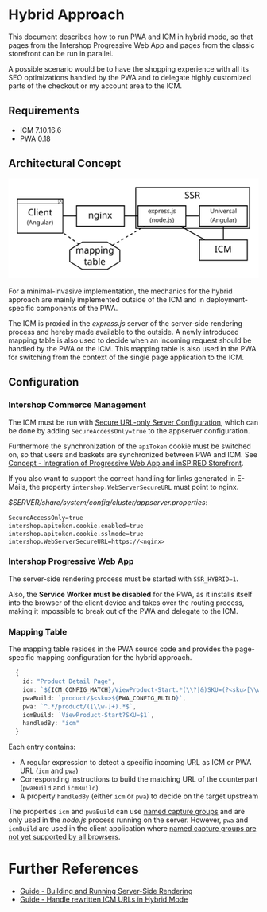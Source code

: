 <!--
kb_concepts
kb_pwa
kb_everyone
kb_sync_latest_only
-->
# Hybrid Approach

This document describes how to run PWA and ICM in hybrid mode, so that pages from the Intershop Progressive Web App and pages from the classic storefront can be run in parallel.

A possible scenario would be to have the shopping experience with all its SEO optimizations handled by the PWA and to delegate highly customized parts of the checkout or my account area to the ICM.
## Requirements

- ICM 7.10.16.6
- PWA 0.18

## Architectural Concept

![Hybrid Approach Architecture](hybrid-approach-architecture.svg)

For a minimal-invasive implementation, the mechanics for the hybrid approach are mainly implemented outside of the ICM and in deployment-specific components of the PWA.

The ICM is proxied in the *express.js* server of the server-side rendering process and hereby made available to the outside. A newly introduced mapping table is also used to decide when an incoming request should be handled by the PWA or the ICM. This mapping table is also used in the PWA for switching from the context of the single page application to the ICM.

## Configuration

### Intershop Commerce Management

The ICM must be run with [Secure URL-only Server Configuration](https://docs.intershop.com/icm/7.10/olh/oma/en/search.html?searchQuery=SecureAccessOnly), which can be done by adding `SecureAccessOnly=true` to the appserver configuration.

Furthermore the synchronization of the `apiToken` cookie must be switched on, so that users and baskets are synchronized between PWA and ICM. See [Concept - Integration of Progressive Web App and inSPIRED Storefront](https://support.intershop.com/kb/index.php/Display/2928F6).

If you also want to support the correct handling for links generated in E-Mails, the property `intershop.WebServerSecureURL` must point to nginx.

_\$SERVER/share/system/config/cluster/appserver.properties_:

```properties
SecureAccessOnly=true
intershop.apitoken.cookie.enabled=true
intershop.apitoken.cookie.sslmode=true
intershop.WebServerSecureURL=https://<nginx>
```

### Intershop Progressive Web App

The server-side rendering process must be started with `SSR_HYBRID=1`.

Also, the **Service Worker must be disabled** for the PWA, as it installs itself into the browser of the client device and takes over the routing process, making it impossible to break out of the PWA and delegate to the ICM.

### Mapping Table

The mapping table resides in the PWA source code and provides the page-specific mapping configuration for the hybrid approach.

```typescript
  {
    id: "Product Detail Page",
    icm: `${ICM_CONFIG_MATCH}/ViewProduct-Start.*(\\?|&)SKU=(?<sku>[\\w-]+).*$`,
    pwaBuild: `product/$<sku>${PWA_CONFIG_BUILD}`,
    pwa: `^.*/product/([\\w-]+).*$`,
    icmBuild: `ViewProduct-Start?SKU=$1`,
    handledBy: "icm"
  }
```

Each entry contains:

- A regular expression to detect a specific incoming URL as ICM or PWA URL (`icm` and `pwa`)
- Corresponding instructions to build the matching URL of the counterpart (`pwaBuild` and `icmBuild`)
- A property `handledBy` (either `icm` or `pwa`) to decide on the target upstream

The properties `icm` and `pwaBuild` can use [named capture groups](<https://2ality.com/2017/05/regexp-named-capture-groups.html#replace()-and-named-capture-groups>) and are only used in the *node.js* process running on the server. However, `pwa` and `icmBuild` are used in the client application where [named capture groups are not yet supported by all browsers](https://github.com/tc39/proposal-regexp-named-groups#implementations).

# Further References

- [Guide - Building and Running Server-Side Rendering](../guides/ssr-startup.md)
- [Guide - Handle rewritten ICM URLs in Hybrid Mode](../guides/hybrid-approach-icm-url-rewriting.md)
